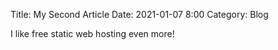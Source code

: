 Title: My Second Article
Date: 2021-01-07 8:00
Category: Blog

I like free static web hosting even more!
